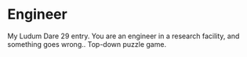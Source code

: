 Engineer
========

My Ludum Dare 29 entry. You are an engineer in a research facility, and something goes wrong.. Top-down puzzle game.
